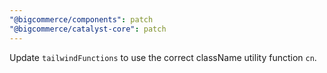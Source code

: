 ```yaml
---
"@bigcommerce/components": patch
"@bigcommerce/catalyst-core": patch
---
```


Update `tailwindFunctions` to use the correct className utility function `cn`.
